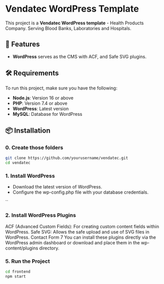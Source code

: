 # Vendatec WordPress Template

This project is a **Vendatec WordPress template** - Health Products Company. Serving Blood Banks, Laboratories and Hospitals.


## 🚀 Features
- **WordPress** serves as the CMS with ACF, and Safe SVG plugins.

## 🛠️ Requirements
To run this project, make sure you have the following:

- **Node.js**: Version 16 or above
- **PHP**: Version 7.4 or above
- **WordPress**: Latest version
- **MySQL**: Database for WordPress

## 📦 Installation
### 0. Create those folders

````bash
git clone https://github.com/yourusername/vendatec.git
cd vendatec
````
### 1. Install WordPress
- Download the latest version of WordPress.
- Configure the wp-config.php file with your database credentials.

``
### 2. Install WordPress Plugins
ACF (Advanced Custom Fields): For creating custom content fields within WordPress.
Safe SVG: Allows the safe upload and use of SVG files in WordPress.
Contact Form 7
You can install these plugins directly via the WordPress admin dashboard or download and place them in the wp-content/plugins directory.

### 5. Run the Project

````bash
cd frontend
npm start
